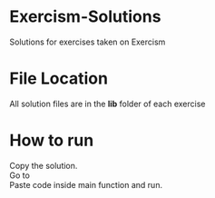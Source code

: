 # Exercism-Solutions
Solutions for exercises taken on Exercism

# File Location 
All solution files are in the **lib** folder of each exercise 

# How to run
Copy the solution.  
Go to [](https://dartpad.dev)    
Paste code inside main function and run. 
